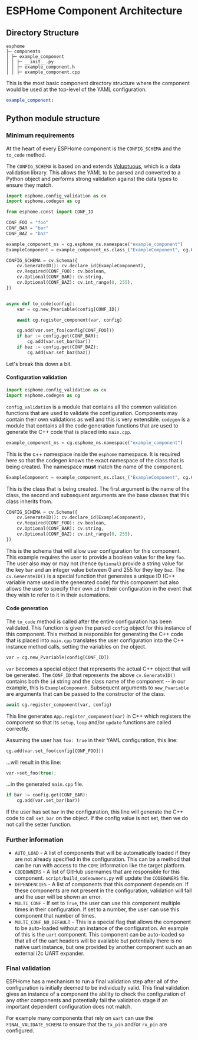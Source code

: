 # ESPHome Component Architecture



## Directory Structure

```
esphome
├─ components
│ ├─ example_component
│ │ ├─ __init__.py
│ │ ├─ example_component.h
│ │ ├─ example_component.cpp
```

This is the most basic component directory structure where the component would be used at the 
top-level of the YAML configuration.

```yaml
example_component:
```


## Python module structure

### Minimum requirements

At the heart of every ESPHome component is the `CONFIG_SCHEMA` and the `to_code` method.

The `CONFIG_SCHEMA` is based on and extends [Voluptuous](https://github.com/alecthomas/voluptuous), which is a 
data validation library. This allows the YAML to be parsed and converted to a Python object and performs
strong validation against the data types to ensure they match.

```python
import esphome.config_validation as cv
import esphome.codegen as cg

from esphome.const import CONF_ID

CONF_FOO = "foo"
CONF_BAR = "bar"
CONF_BAZ = "baz"

example_component_ns = cg.esphome_ns.namespace("example_component")
ExampleComponent = example_component_ns.class_("ExampleComponent", cg.Component)

CONFIG_SCHEMA = cv.Schema({
    cv.GenerateID(): cv.declare_id(ExampleComponent),
    cv.Required(CONF_FOO): cv.boolean,
    cv.Optional(CONF_BAR): cv.string,
    cv.Optional(CONF_BAZ): cv.int_range(0, 255),
})


async def to_code(config):
    var = cg.new_Pvariable(config[CONF_ID])

    await cg.register_component(var, config)

    cg.add(var.set_foo(config[CONF_FOO]))
    if bar := config.get(CONF_BAR):
        cg.add(var.set_bar(bar))
    if baz := config.get(CONF_BAZ):
        cg.add(var.set_baz(baz))
```

Let's break this down a bit.

#### Configuration validation

```python
import esphome.config_validation as cv
import esphome.codegen as cg
```

`config_validation` is a module that contains all the common validation functions that are used to validate the configuration.
Components may contain their own validations as well and this is very extensible.
`codegen` is a module that contains all the code generation functions that are used to generate the C++ code that is placed
into `main.cpp`.


```python
example_component_ns = cg.esphome_ns.namespace("example_component")
```

This is the c++ namespace inside the `esphome` namespace. It is required here so that the codegen knows the exact 
namespace of the class that is being created. The namespace **must** match the name of the component.


```python
ExampleComponent = example_component_ns.class_("ExampleComponent", cg.Component)
```

This is the class that is being created. The first argument is the name of the class, the second and subsequent 
arguments are the base classes that this class inherits from.

```python
CONFIG_SCHEMA = cv.Schema({
    cv.GenerateID(): cv.declare_id(ExampleComponent),
    cv.Required(CONF_FOO): cv.boolean,
    cv.Optional(CONF_BAR): cv.string,
    cv.Optional(CONF_BAZ): cv.int_range(0, 255),
})
```

This is the schema that will allow user configuration for this component. This example requires the user to provide
a boolean value for the key `foo`. The user also may or may not (hence `Optional`) provide a string value for the key
`bar` and an integer value between 0 and 255 for they key `baz`. The `cv.GenerateID()` is a special function that
generates a unique ID (C++ variable name used in the generated code) for this component but also allows the user to
specify their own `id` in their configuration in the event that they wish to refer to it in their automations.

#### Code generation

The `to_code` method is called after the entire configuration has been validated. This function is given the
parsed `config` object for this instance of this component. This method is responsible for generating the
C++ code that is placed into `main.cpp` translates the user configuration into the C++ instance method calls,
setting the variables on the object.

```python
var = cg.new_Pvariable(config[CONF_ID])
```

`var` becomes a special object that represents the actual C++ object that will be generated. The `CONF_ID` that
represents the above `cv.GenerateID()` contains both the `id` string and the class name of the component -- in our
example, this is `ExampleComponent`. Subsequent arguments to `new_Pvariable` are arguments that can be passed to the
constructor of the class.

```python
await cg.register_component(var, config)
```

This line generates `App.register_component(var)` in C++ which registers the component so that its `setup`, `loop` and/or `update`
functions are called correctly.

Assuming the user has `foo: true` in their YAML configuration, this line:

```python 
cg.add(var.set_foo(config[CONF_FOO]))
```

...will result in this line:

```c++
var->set_foo(true);
```

...in the generated `main.cpp` file.

```python
if bar := config.get(CONF_BAR):
    cg.add(var.set_bar(bar))
```

If the user has set `bar` in the configuration, this line will generate the C++ code to call `set_bar` on the object.
If the config value is not set, then we do not call the setter function.

### Further information

- `AUTO_LOAD` - A list of components that will be automatically loaded if they are not already specified in the configuration.
  This can be a method that can be run with access to the `CORE` information like the target platform.
- `CODEOWNERS` - A list of GitHub usernames that are responsible for this component. `script/build_codeowners.py` will 
  update the `CODEOWNERS` file.
- `DEPENDENCIES` - A list of components that this component depends on. If these components are not present in the configuration,
  validation will fail and the user will be shown an error.
- `MULTI_CONF` - If set to `True`, the user can use this component multiple times in their configuration. If set to a 
  number, the user can use this component that number of times.
- `MULTI_CONF_NO_DEFAULT` - This is a special flag that allows the component to be auto-loaded without an instance of the configuration.
  An example of this is the `uart` component. This component can be auto-loaded so that all of the uart headers will be available but
  potentially there is no native uart instance, but one provided by another component such an an external i2c UART expander.


### Final validation

ESPHome has a mechanism to run a final validation step after all of the configuration is initially deemed to be individually valid.
This final validation gives an instance of a component the ability to check the configuration of any other components and potentially fail
the validation stage if an important dependent configuration does not match. 

For example many components that rely on `uart` can use the `FINAL_VALIDATE_SCHEMA` to ensure that the `tx_pin` and/or `rx_pin` are 
configured.
